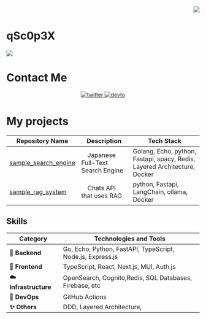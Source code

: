 <div align="right">
  <img src="https://komarev.com/ghpvc/?username=qSc0p3X" />
</div>

# qSc0p3X　　
![](https://github-profile-summary-cards.vercel.app/api/cards/profile-details?username=qSc0p3X&theme=2077)

# Contact Me
<div align="center">
<a href="https://twitter.com/qSc0p3X" target="_blank">
<img src=https://img.shields.io/badge/twitter-%2300acee.svg?&style=for-the-badge&logo=twitter&logoColor=white alt=twitter style="margin-bottom: 5px;" />
</a>  
<a href="https://dev.to/qsc0p3x" target="_blank">
<img src=https://img.shields.io/badge/dev.to-%2308090A.svg?&style=for-the-badge&logo=dev.to&logoColor=white alt=devto style="margin-bottom: 5px;" />
</a>  
</div>  

# My projects
| Repository Name                                 | Description                                                          | Tech Stack                  |
|------------------------------------------------|----------------------------------------------------------------------|-----------------------------|
| [sample_search_engine](https://github.com/qSc0p3X/sample_search_engine)   |　Japanese Full-Text Search Engine   | Golang, Echo, python, Fastapi, spacy, Redis, Layered Architecture, Docker  |
| [sample_rag_system](https://github.com/qSc0p3X/sample_rag_system)   |　Chats API that uses RAG  | python, Fastapi, LangChain, ollama, Docker  |



## Skills


| Category            | Technologies and Tools                                      |
|---------------------|-------------------------------------------------------------|
| **🔧 Backend**       | Go,  Echo, Python, FastAPI, TypeScript, Node.js, Express.js |
| **🎨 Frontend**      | TypeScript, React, Next.js, MUI, Auth.js                             |
| **☁️ Infrastructure** | OpenSearch, Cognito,Redis, SQL Databases, Firebase, etc|
| **🚀 DevOps**         | GitHub Actions                                             |
| **✨ Others**         | DDD, Layered Architecture,                         |


